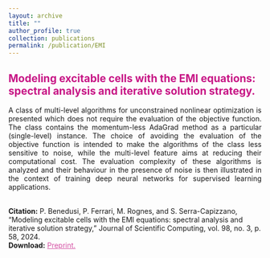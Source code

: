 ```yaml
---
layout: archive
title: ""
author_profile: true
collection: publications
permalink: /publication/EMI
---
```


## <span style="color:rgb(199, 21, 133)"> Modeling excitable cells with the EMI equations: spectral analysis and iterative solution strategy. </span>
<div style="text-align: justify">A class of multi-level algorithms for unconstrained nonlinear optimization is presented
which does not require the evaluation of the objective function. The class contains the
momentum-less AdaGrad method as a particular (single-level) instance. The choice of avoiding the evaluation of the objective function is intended to make the algorithms of the class
less sensitive to noise, while the multi-level feature aims at reducing their computational cost.
The evaluation complexity of these algorithms is analyzed and their behaviour in the presence of noise is then illustrated in the context of training deep neural networks for supervised
learning applications.
</div><br />


**Citation:** P. Benedusi, P. Ferrari, M. Rognes, and S. Serra-Capizzano, “Modeling excitable cells with the EMI equations: spectral analysis and iterative solution strategy,” Journal of Scientific Computing, vol. 98, no. 3, p. 58, 2024.  <br />
**Download:** <a href="https://link.springer.com/content/pdf/10.1007/s10915-023-02449-2.pdf" style="color:rgb(199, 21, 133,0.75);">Preprint.</a> <br />


